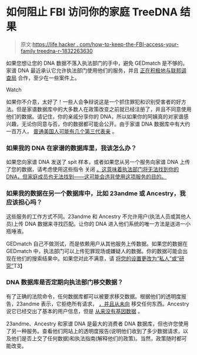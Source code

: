 # 如何阻止 FBI 访问你的家庭 TreeDNA 结果

> 原文:[https://life hacker . com/how-to-keep-the-FBI-access-your-family treedna-r-1832263630](https://lifehacker.com/how-to-keep-the-fbi-from-accessing-your-familytreedna-r-1832263630)

如果您想让您的 DNA 数据不落入执法部门的手中，避免 GEDmatch 是不够的。家谱 DNA 最近承认它允许执法部门使用他们的服务，并且 [正在积极地与联邦调查局](https://www.buzzfeednews.com/article/salvadorhernandez/family-tree-dna-fbi-investigative-genealogy-privacy) 合作，至少在一些案件上。

Watch

如果你不介意，太好了！一些人会争辩说这是一个抓住罪犯和识别受害者的好方法。但是家谱数据库中的大多数人在政策改变之前就已经注册了，并且不同意使用他们的数据。请记住，你的亲戚分享你的 DNA，所以如果你的阿姨真的对家谱感兴趣，无论你同意与否，你的数据都可能会公开。由于家谱 DNA 数据库中有大约一百万人， [普通美国人可能有几个第三代表亲](https://vitals.lifehacker.com/you-probably-already-have-cousins-in-a-dna-database-1825892173) 。

### 如果我的 DNA 在家谱的数据库里，我该怎么办？

如果您向家谱 DNA 发送了 spit 样本，或者如果您从另一个服务向家谱 DNA 上传了您的数据，请考虑使用这些指令 关闭 [。这意味着执法部门将无法找到你的 DNA，但家庭成员也无法找到——这可能会违背使用这项服务的目的。](https://www.familytreedna.com/learn/user-guide/my-account/my-privacy-and-sharing-page/)

### 如果我的数据在另一个数据库中，比如 23andme 或 Ancestry，我应该担心吗？

这些服务的工作方式不同。23andme 和 Ancestry 不允许用户(执法人员或其他人员)上传 DNA 数据来寻找匹配。让你的 DNA 进入他们系统的唯一方法是送进一小瓶唾液。

GEDmatch 自己不做测试，而是依赖用户从其他服务上传数据。如果您的数据在 GEDmatch 中，执法部门可以上传犯罪现场或嫌疑人的数据。你的数据可能会出现在他们的搜索结果中。如果您对此不满意，请 [将您的设置更改为“私人”或“研究”](https://thehandwrittenpast.com/2018/05/05/gedmatch-privacy/)T3】

### DNA 数据库是否定期向执法部门移交数据？

有了正确的法院命令，任何数据库都可以被要求移交数据。根据他们的透明度报告，23andme 表示，它拒绝所有请求， [，并且从未向](https://www.23andme.com/transparency-report/?ppc1=true) 移交任何东西。Ancestry 说它已经交出了基本的用户信息，但是 [从来没有基因数据](https://www.ancestry.com/cs/transparency) 。

23andme、Ancestry 和家谱 DNA 是最大的消费者 DNA 数据库，但也许您使用了另一种服务。查看他们网站上的透明度报告(说明他们收到了多少数据请求，以及他们是否上交了任何数据)和执法指南(解释他们的政策)。当然，政策随时都可能改变。